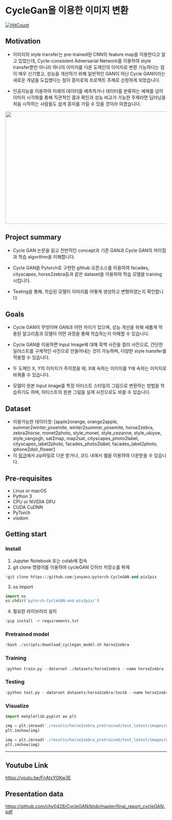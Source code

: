 # CycleGan을 이용한 이미지 변환
[![HitCount](http://hits.dwyl.com/chy0428/CycleGAN_.svg)](http://hits.dwyl.com/chy0428/CycleGAN_)


## Motivation

- 이미지의 style transfer는 pre-trained된 CNN의 feature map을 이용한다고 알고 있었는데, Cycle-consistent Adversarial Network를 이용하여 style transfer뿐만 아니라 하나의 이미지를 다른 도메인의 이미지로 변환 가능하다는 점이 매우 신기했고, 성능을 개선하기 위해 일반적인 GAN이 아닌 Cycle GAN이라는 새로운 개념을 도입했다는 점이 흥미로워 프로젝트 주제로 선정하게 되었습니다.

- 인공지능을 이용하여 미래의 데이터를 예측하거나 데이터를 분류하는 예제를 넘어 이미지 시각화를 통해 직관적인 결과 확인과 성능 비교가 가능한 주제라면 딥러닝을 처음 시작하는 사람들도 쉽게 흥미를 가질 수 있을 것이라 여겼습니다.
<p align="center"><img src="https://user-images.githubusercontent.com/47182864/82872135-93508200-9f6d-11ea-90d0-3c51b668c9a8.png" height="350px" width="650px"></p>




## Project summary

- Cycle GAN 논문을 읽고 전반적인 concept과 기존 GAN과 Cycle GAN의 차이점과 학습 algorithm을 이해합니다.

- Cycle GAN을 Pytorch로 구현한 github 오픈소스를 이용하여 facades, cityscapes, horse2zebra등과 같은 dataset을 이용하여 학습 모델을 training 시킵니다.

- Testing을 통해, 학습된 모델이 이미지를 어떻게 생성하고 변형하였는지 확인합니다



## Goals

- Cycle GAN이 무엇이며 GAN과 어떤 차이가 있으며, 성능 개선을 위해 새롭게 적용된 알고리즘과 모델이 어떤 과정을 통해 학습하는지 이해할 수 있습니다. 

- Cycle GAN을 이용하면 Input Image에 대해 흑백 사진을 컬러 사진으로, 간단한 일러스트를 구체적인 사진으로 만들어내는 것이 가능하며, 다양한 style transfer를  적용할 수 있습니다.

- 두 도메인 X, Y의 이미지가 주어졌을 때, X에 속하는 이미지를 Y에 속하는 이미지로 바꿔줄 수 있습니다.

- 모델이 원본 Input image를 특정 아티스트 스타일의 그림으로 변환하는 방법을 학습하기도 하며, 아티스트의 원본 그림을 실제 사진으로도 바꿀 수 있습니다.

## Dataset
- 이용가능한 데이터셋: [apple2orange, orange2apple, summer2winter_yosemite, winter2summer_yosemite, horse2zebra, zebra2horse, monet2photo, style_monet, style_cezanne, style_ukiyoe, style_vangogh, sat2map, map2sat, cityscapes_photo2label, cityscapes_label2photo, facades_photo2label, facades_label2photo, iphone2dslr_flower]
- 이 [링크](https://people.eecs.berkeley.edu/~taesung_park/CycleGAN/datasets/)에서 zip파일로 다운 받거나, 코드 내에서 쉘을 이용하여 다운받을 수 있습니다. 

## Pre-requisites
- Linux or macOS
- Python 3
- CPU or NVIDIA GPU
- CUDA CuDNN
- PyTorch
- visdom

## Getting start
### Install
1. Jupyter Notebook 또는 colab에 접속
2. git clone 명령어를 이용하여 cycleGAN 깃허브 저장소를 복제
```python
!git clone https://github.com/junyanz/pytorch-CycleGAN-and-pix2pix
```
3. os import
```python
import os
os.chdir('pytorch-CycleGAN-and-pix2pix/')
```
4. 필요한 라이브러리 설치
```python
!pip install -r requirements.txt
```
### Pretrained model 
```python
!bash ./scripts/download_cyclegan_model.sh horse2zebra
```

### Training
```python
!python train.py --dataroot ./datasets/horse2zebra --name horse2zebra --model cycle_gan
```

### Testing
```python
!python test.py --dataroot datasets/horse2zebra/testA --name horse2zebra_pretrained --model test --no_dropout
```

### Visualize
```python
import matplotlib.pyplot as plt

img = plt.imread('./results/horse2zebra_pretrained/test_latest/images/n02381460_1010_fake.png')
plt.imshow(img)
```
```python
img = plt.imread('./results/horse2zebra_pretrained/test_latest/images/n02381460_1010_real.png')
plt.imshow(img)
```

---

## Youtube Link
https://youtu.be/FnAtxYOKw3E

## Presentation data
https://github.com/chy0428/CycleGAN/blob/master/final_report_cycleGAN.pdf
